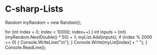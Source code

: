 # C-sharp-Lists
Random myRandom = new Random();

for (int index = 0; index < 10000; index++)
{
  int inputs = (int)(myRandom.NextDouble() * 50) + 1;
  myList.Add(inputs);
  if (index % 2000 == 0)
    {
      Console.WriteLine("\n");
    }
  Console.Write(myList[index] + " ");
}
Console.ReadLine();
